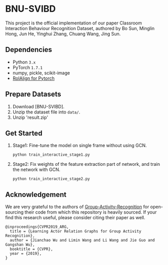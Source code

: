 # BNU-SVIBD
This project is the official implementation of our paper Classroom Interaction Behaviour Recognition Dataset, authored by Bo Sun, Minglin Hong, Jun He, Yinghui Zhang, Chuang Wang, Jing Sun.

## Dependencies

- Python `3.x`
- PyTorch `1.7.1`
- numpy, pickle, scikit-image
- [RoIAlign for Pytorch](https://github.com/longcw/RoIAlign.pytorch)


## Prepare Datasets
1. Download [BNU-SVIBD].
2. Unzip the dataset file into `data/`.
3. Unzip 'result.zip'

## Get Started

1. Stage1: Fine-tune the model on single frame without using GCN.

    ```shell
    python train_interactive_stage1.py
    ```

2. Stage2: Fix weights of the feature extraction part of network, and train the network with GCN.

    ```shell
    python train_interactive_stage2.py
    ```

## Acknowledgement
We are very grateful to the authors of 
[Group-Activity-Recognition](https://github.com/wjchaoGit/Group-Activity-Recognition) for open-sourcing their code from which this repository is heavily sourced. If your find this research useful, please consider citing their paper as well.
```
@inproceedings{CVPR2019_ARG,
  title = {Learning Actor Relation Graphs for Group Activity Recognition},
  author = {Jianchao Wu and Limin Wang and Li Wang and Jie Guo and Gangshan Wu},
  booktitle = {CVPR},
  year = {2019},
}
```
